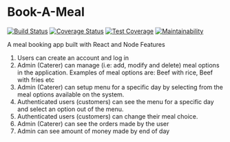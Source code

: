 # Book-A-Meal
[![Build Status](https://travis-ci.org/Oluwa-nifemi/Book-A-Meal.svg?branch=develop)](https://travis-ci.org/Oluwa-nifemi/Book-A-Meal)
[![Coverage Status](https://coveralls.io/repos/github/Oluwa-nifemi/Book-A-Meal/badge.svg?branch=develop)](https://coveralls.io/github/Oluwa-nifemi/Book-A-Meal?branch=develop)
[![Test Coverage](https://api.codeclimate.com/v1/badges/61a70bd38b323f103756/test_coverage)](https://codeclimate.com/github/Oluwa-nifemi/Book-A-Meal/test_coverage)
[![Maintainability](https://api.codeclimate.com/v1/badges/61a70bd38b323f103756/maintainability)](https://codeclimate.com/github/Oluwa-nifemi/Book-A-Meal/maintainability)

A meal booking app built with React and Node
Features
1. Users can create an account and log in
2. Admin (Caterer) can manage (i.e: add, modify and delete) meal options in
the application. Examples of meal options are: Beef with rice, Beef with fries etc
3. Admin (Caterer) can setup menu for a specific day by selecting from the
meal options available on the system.
4. Authenticated users (customers) can see the menu for a specific day and
select an option out of the menu.
5. Authenticated users (customers) can change their meal choice.
6. Admin (Caterer) can see the orders made by the user
7. Admin can see amount of money made by end of day
